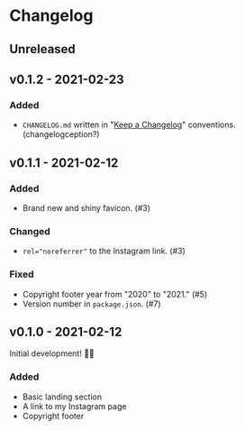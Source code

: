# Changelog

## Unreleased

## v0.1.2 - 2021-02-23

### Added

- `CHANGELOG.md` written in "[Keep a Changelog](https://keepachangelog.com/en/1.0.0/)" conventions. (changelogception?)

## v0.1.1 - 2021-02-12

### Added

- Brand new and shiny favicon. (#3)

### Changed

- `rel="noreferrer"` to the Instagram link. (#3)

### Fixed

- Copyright footer year from "2020" to "2021." (#5)
- Version number in `package.json`. (#7)

## v0.1.0 - 2021-02-12

Initial development! 🥳🎉

### Added

- Basic landing section
- A link to my Instagram page
- Copyright footer
